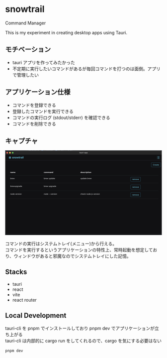 # snowtrail
Command Manager

This is my experiment in creating desktop apps using Tauri.

## モチベーション
- tauri アプリを作ってみたかった
- 不定期に実行したいコマンドがあるが毎回コマンドを打つのは面倒。アプリで管理したい

## アプリケーション仕様
- コマンドを登録できる
- 登録したコマンドを実行できる
- コマンドの実行ログ (stdout/stderr) を確認できる
- コマンドを削除できる

## キャプチャ
![キャプチャ](./docs/capture.png)

コマンドの実行はシステムトレイ(メニュー)から行える。  
コマンドを実行するというアプリケーションの特性上、常時起動を想定しており、ウィンドウがあると邪魔なのでシステムトレイにした記憶。

## Stacks
- tauri
- react
- vite
- react router

## Local Development
tauri-cli を pnpm でインストールしており pnpm dev でアプリケーションが立ち上がる  
tauri-cli は内部的に cargo run をしてくれるので、cargo を気にする必要はない  

```bash
pnpm dev
```
